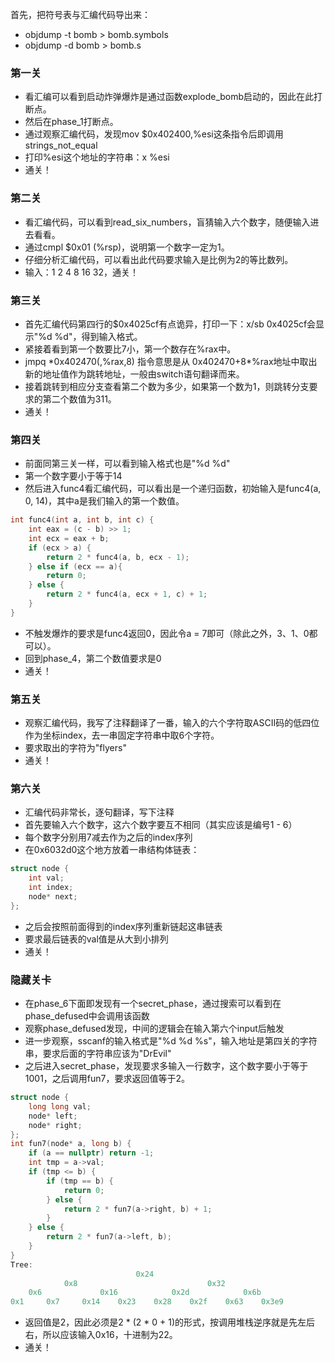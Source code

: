 首先，把符号表与汇编代码导出来：
- objdump -t bomb > bomb.symbols
- objdump -d bomb > bomb.s

### 第一关

- 看汇编可以看到启动炸弹爆炸是通过函数explode_bomb启动的，因此在此打断点。
- 然后在phase_1打断点。
- 通过观察汇编代码，发现mov $0x402400,%esi这条指令后即调用strings_not_equal
- 打印%esi这个地址的字符串：x %esi
- 通关！

### 第二关

- 看汇编代码，可以看到read_six_numbers，盲猜输入六个数字，随便输入进去看看。
- 通过cmpl $0x01 (%rsp)，说明第一个数字一定为1。
- 仔细分析汇编代码，可以看出此代码要求输入是比例为2的等比数列。
- 输入：1 2 4 8 16 32，通关！

### 第三关

- 首先汇编代码第四行的$0x4025cf有点诡异，打印一下：x/sb 0x4025cf会显示"%d %d"，得到输入格式。
- 紧接着看到第一个数要比7小，第一个数存在%rax中。
- jmpq   \*0x402470(,%rax,8) 指令意思是从 0x402470+8\*%rax地址中取出新的地址值作为跳转地址，一般由switch语句翻译而来。
- 接着跳转到相应分支查看第二个数为多少，如果第一个数为1，则跳转分支要求的第二个数值为311。
- 通关！

### 第四关

- 前面同第三关一样，可以看到输入格式也是"%d %d"
- 第一个数字要小于等于14
- 然后进入func4看汇编代码，可以看出是一个递归函数，初始输入是func4(a, 0, 14)，其中a是我们输入的第一个数值。
```cpp
int func4(int a, int b, int c) {
    int eax = (c - b) >> 1;
    int ecx = eax + b;
    if (ecx > a) {
        return 2 * func4(a, b, ecx - 1);
    } else if (ecx == a){
        return 0;
    } else {
        return 2 * func4(a, ecx + 1, c) + 1;
    }
}
```
- 不触发爆炸的要求是func4返回0，因此令a = 7即可（除此之外，3、1、0都可以）。
- 回到phase_4，第二个数值要求是0
- 通关！

### 第五关

- 观察汇编代码，我写了注释翻译了一番，输入的六个字符取ASCII码的低四位作为坐标index，去一串固定字符串中取6个字符。
- 要求取出的字符为"flyers"
- 通关！

### 第六关

- 汇编代码非常长，逐句翻译，写下注释
- 首先要输入六个数字，这六个数字要互不相同（其实应该是编号1 - 6）
- 每个数字分别用7减去作为之后的index序列
- 在0x6032d0这个地方放着一串结构体链表：
```cpp
struct node {
    int val;
    int index;
    node* next;
};
```
- 之后会按照前面得到的index序列重新链起这串链表
- 要求最后链表的val值是从大到小排列
- 通关！

### 隐藏关卡

- 在phase_6下面即发现有一个secret_phase，通过搜索可以看到在phase_defused中会调用该函数
- 观察phase_defused发现，中间的逻辑会在输入第六个input后触发
- 进一步观察，sscanf的输入格式是"%d %d %s"，输入地址是第四关的字符串，要求后面的字符串应该为"DrEvil"
- 之后进入secret_phase，发现要求多输入一行数字，这个数字要小于等于1001，之后调用fun7，要求返回值等于2。
```cpp
struct node {
    long long val;
    node* left;
    node* right;
};
int fun7(node* a, long b) {
    if (a == nullptr) return -1;
    int tmp = a->val;
    if (tmp <= b) {
        if (tmp == b) {
            return 0;
        } else {
            return 2 * fun7(a->right, b) + 1;
        }
    } else {
        return 2 * fun7(a->left, b);
    }
}
Tree: 
                            0x24
            0x8                             0x32
    0x6             0x16            0x2d            0x6b
0x1     0x7     0x14    0x23    0x28    0x2f    0x63    0x3e9
```
- 返回值是2，因此必须是2 * (2 * 0 + 1)的形式，按调用堆栈逆序就是先左后右，所以应该输入0x16，十进制为22。
- 通关！